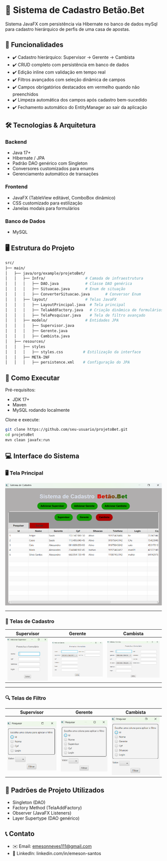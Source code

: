 # 📌 Sistema de Cadastro Betão.Bet

Sistema JavaFX com persistência via Hibernate no banco de dados mySql para cadastro hierárquico de perfis de uma casa de apostas.

## 🚀 Funcionalidades

- ✔️ Cadastro hierárquico: Supervisor → Gerente → Cambista
- ✔️ CRUD completo com persistência em banco de dados
- ✔️ Edição inline com validação em tempo real
- ✔️ Filtros avançados com seleção dinâmica de campos
- ✔️ Campos obrigatórios destacados em vermelho quando não preenchidos
- ✔️ Limpeza automática dos campos após cadastro bem-sucedido
- ✔️ Fechamento automático do EntityManager ao sair da aplicação

## 🛠️ Tecnologias & Arquitetura

### Backend

- Java 17+
- Hibernate / JPA
- Padrão DAO genérico com Singleton
- Conversores customizados para enums
- Gerenciamento automático de transações

### Frontend

- JavaFX (TableView editável, ComboBox dinâmico)
- CSS customizado para estilização
- Janelas modais para formulários

### Banco de Dados

- MySQL

## 🖥️ Estrutura do Projeto

```bash
src/
├── main/
│   ├── java/org/example/projetoBet/
│   │   ├── Infra/                  # Camada de infraestrutura
│   │   │   ├── DAO.java            # Classe DAO genérica
│   │   │   ├── Situacao.java       # Enum de situação
│   │   │   ├── ConverterSituacao.java       # Conversor Enum
│   │   ├── layout/                 # Telas JavaFX
│   │   │   ├── LayoutPrincipal.java  # Tela principal
│   │   │   ├── TelaAddFactory.java   # Criação dinâmica de formulários
│   │   │   ├── TelaPesquisar.java    # Tela de filtro avançado
│   │   ├── modelo/                 # Entidades JPA
│   │   │   ├── Supervisor.java 
│   │   │   ├── Gerente.java
│   │   │   ├── Cambista.java
│   ├── resources/
│   │   ├── styles
│   │   │   ├── styles.css         # Estilização da interface
│   │   ├── META-INF
│   │   │   ├── persistence.xml    # Configuração do JPA
```

## 🏁 Como Executar

Pré-requisitos:
- JDK 17+
- Maven
- MySQL rodando localmente

Clone e execute:

```bash
git clone https://github.com/seu-usuario/projetoBet.git
cd projetoBet
mvn clean javafx:run
```

## 💻 Interface do Sistema

### 🖥️ Tela Principal

<p align="center">
  <img src="cadastro_bet/screenshot/Tela-Inicial.png" alt="Tela Principal" width="600">
</p>

---

### 🧾 Telas de Cadastro

<table>
  <thead>
    <tr>
      <th>Supervisor</th>
      <th>Gerente</th>
      <th>Cambista</th>
    </tr>
  </thead>
  <tbody>
    <tr>
      <td align="center"><img src="cadastro_bet/screenshot/Cadastro-Supervisor.png" width="200"></td>
      <td align="center"><img src="cadastro_bet/screenshot/Cadastro-Gerente.png" width="300"></td>
      <td align="center"><img src="cadastro_bet/screenshot/Cadastro-Cambista.png" width="300"></td>
    </tr>
  </tbody>
</table>

---

### 🔍 Telas de Filtro

<table>
  <thead>
    <tr>
      <th>Supervisor</th>
      <th>Gerente</th>
      <th>Cambista</th>
    </tr>
  </thead>
  <tbody>
    <tr>
      <td align="center"><img src="cadastro_bet/screenshot/Filtro-Supervisor.png" width="200"></td>
      <td align="center"><img src="cadastro_bet/screenshot/Filtro-Gerente.png" width="200"></td>
      <td align="center"><img src="cadastro_bet/screenshot/Filtro-Cambista.png" width="200"></td>
    </tr>
  </tbody>
</table>



## 🤝 Padrões de Projeto Utilizados

- Singleton (DAO)
- Factory Method (TelaAddFactory)
- Observer (JavaFX Listeners)
- Layer Supertype (DAO genérico)

## 📞 Contato

- ✉️ Email: emesonneves111@gmail.com
- 🔗 LinkedIn: linkedin.com/in/emeson-santos
